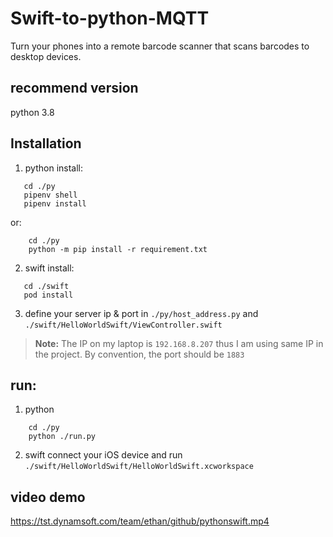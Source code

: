 # Swift-to-python-MQTT

Turn your phones into a remote barcode scanner that scans barcodes to desktop devices.

## recommend version
python 3.8

## Installation

1. python install:
```
   cd ./py
   pipenv shell
   pipenv install
```

or:
```
    cd ./py
    python -m pip install -r requirement.txt
```

2. swift install:
```
   cd ./swift
   pod install
```

3. define your server ip & port in `./py/host_address.py` and `./swift/HelloWorldSwift/ViewController.swift
`

> **Note:** The IP on my laptop is `192.168.8.207` thus I am using same IP in the project. By convention, the port should be `1883`

## run:
1. python
```
    cd ./py
    python ./run.py
```
2. swift
connect your iOS device and run `./swift/HelloWorldSwift/HelloWorldSwift.xcworkspace` 

## video demo

<https://tst.dynamsoft.com/team/ethan/github/pythonswift.mp4>
